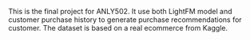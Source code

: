 This is the final project for ANLY502. It use both LightFM model and customer purchase history to generate purchase recommendations for customer. The dataset is based on a real ecommerce from Kaggle.
